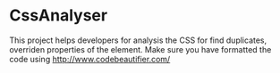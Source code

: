CssAnalyser
===========

This project helps developers for analysis the CSS for find duplicates, overriden properties of the element. Make sure you have formatted the code using http://www.codebeautifier.com/
